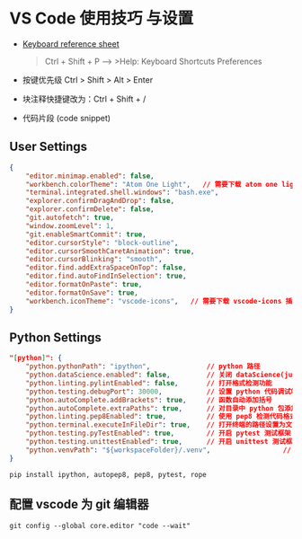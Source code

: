 # VS Code 使用技巧 与设置

- [Keyboard reference sheet](https://go.microsoft.com/fwlink/?linkid=832145)
  > Ctrl + Shift + P  --> >Help: Keyboard Shortcuts Preferences

- 按键优先级 Ctrl > Shift > Alt > Enter

- 块注释快捷键改为：Ctrl + Shift + /

- 代码片段 (code snippet)

## User Settings

```json
{
    "editor.minimap.enabled": false,
    "workbench.colorTheme": "Atom One Light",   // 需要下载 atom one light 插件
    "terminal.integrated.shell.windows": "bash.exe",
    "explorer.confirmDragAndDrop": false,
    "explorer.confirmDelete": false,
    "git.autofetch": true,
    "window.zoomLevel": 1,
    "git.enableSmartCommit": true,
    "editor.cursorStyle": "block-outline",
    "editor.cursorSmoothCaretAnimation": true,
    "editor.cursorBlinking": "smooth",
    "editor.find.addExtraSpaceOnTop": false,
    "editor.find.autoFindInSelection": true,
    "editor.formatOnPaste": true,
    "editor.formatOnSave": true,
    "workbench.iconTheme": "vscode-icons",   // 需要下载 vscode-icons 插件
}
```

## Python Settings

```json
"[python]": {
    "python.pythonPath": "ipython",              // python 路径
    "python.dataScience.enabled": false,         // 关闭 dataScience(jupyter) 功能
    "python.linting.pylintEnabled": false,       // 打开格式检测功能
    "python.testing.debugPort": 30000,           // 设置 python 代码调试端口 30000
    "python.autoComplete.addBrackets": true,     // 函数自动添加括号
    "python.autoComplete.extraPaths": true,      // 对目录中 python 包添加自动补全功能
    "python.linting.pep8Enabled": true,          // 使用 pep8 检测代码格式
    "python.terminal.executeInFileDir": true,    // 打开终端的路径设置为文件的绝对路径
    "python.testing.pyTestEnabled": true,        // 开启 pytest 测试框架
    "python.testing.unittestEnabled": true,      // 开启 unittest 测试框架
    "python.venvPath": "${workspaceFolder}/.venv",                  // 虚拟环境路径
}
```

```shell
pip install ipython, autopep8, pep8, pytest, rope
```

## 配置 vscode 为 git 编辑器

`git config --global core.editor "code --wait"`
